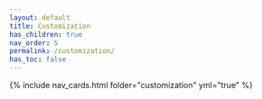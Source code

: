 ```yaml
---
layout: default
title: Customization
has_children: true
nav_order: 5
permalink: /customization/
has_toc: false
---
```


{% include nav_cards.html folder="customization" yml="true" %}